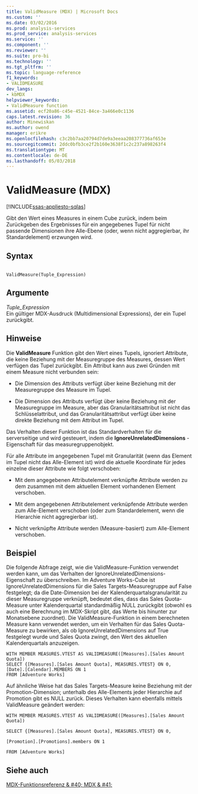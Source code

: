 ```yaml
---
title: ValidMeasure (MDX) | Microsoft Docs
ms.custom: ''
ms.date: 03/02/2016
ms.prod: analysis-services
ms.prod_service: analysis-services
ms.service: ''
ms.component: ''
ms.reviewer: ''
ms.suite: pro-bi
ms.technology: ''
ms.tgt_pltfrm: ''
ms.topic: language-reference
f1_keywords:
- VALIDMEASURE
dev_langs:
- kbMDX
helpviewer_keywords:
- ValidMeasure function
ms.assetid: ecf20a86-c45e-4521-84ce-3a466e0c1136
caps.latest.revision: 36
author: Minewiskan
ms.author: owend
manager: erikre
ms.openlocfilehash: c3c2bb7aa20794d7de9a3eeaa208377736af653e
ms.sourcegitcommit: 2ddc0bfb3ce2f2b160e3638f1c2c237a898263f4
ms.translationtype: MT
ms.contentlocale: de-DE
ms.lasthandoff: 05/03/2018
---
```

# <a name="validmeasure-mdx"></a>ValidMeasure (MDX)
[!INCLUDE[ssas-appliesto-sqlas](../includes/ssas-appliesto-sqlas.md)]

  Gibt den Wert eines Measures in einem Cube zurück, indem beim Zurückgeben des Ergebnisses für ein angegebenes Tupel für nicht passende Dimensionen ihre Alle-Ebene (oder, wenn nicht aggregierbar, ihr Standardelement) erzwungen wird.  
  
## <a name="syntax"></a>Syntax  
  
```  
  
ValidMeasure(Tuple_Expression)   
```  
  
## <a name="arguments"></a>Argumente  
 *Tuple_Expression*  
 Ein gültiger MDX-Ausdruck (Multidimensional Expressions), der ein Tupel zurückgibt.  
  
## <a name="remarks"></a>Hinweise  
 Die **ValidMeasure** Funktion gibt den Wert eines Tupels, ignoriert Attribute, die keine Beziehung mit der Measuregruppe des Measures, dessen Wert verfügen das Tupel zurückgibt. Ein Attribut kann aus zwei Gründen mit einem Measure nicht verbunden sein:  
  
-   Die Dimension des Attributs verfügt über keine Beziehung mit der Measuregruppe des Measure im Tupel.  
  
-   Die Dimension des Attributs verfügt über keine Beziehung mit der Measuregruppe im Measure, aber das Granularitätsattribut ist nicht das Schlüsselattribut, und das Granularitätsattribut verfügt über keine direkte Beziehung mit dem Attribut im Tupel.  
  
 Das Verhalten dieser Funktion ist das Standardverhalten für die serverseitige und wird gesteuert, indem die **IgnoreUnrelatedDimensions** -Eigenschaft für das measuregruppenobjekt.  
  
 Für alle Attribute im angegebenen Tupel mit Granularität (wenn das Element im Tupel nicht das Alle-Element ist) wird die aktuelle Koordinate für jedes einzelne dieser Attribute wie folgt verschoben:  
  
-   Mit dem angegebenen Attributelement verknüpfte Attribute werden zu dem zusammen mit dem aktuellen Element vorhandenen Element verschoben.  
  
-   Mit dem angegebenen Attributelement verknüpfende Attribute werden zum Alle-Element verschoben (oder zum Standardelement, wenn die Hierarchie nicht aggregierbar ist).  
  
-   Nicht verknüpfte Attribute werden (Measure-basiert) zum Alle-Element verschoben.  
  
## <a name="example"></a>Beispiel  
 Die folgende Abfrage zeigt, wie die ValidMeasure-Funktion verwendet werden kann, um das Verhalten der IgnoreUnrelatedDimensions-Eigenschaft zu überschreiben. Im Adventure Works-Cube ist IgnoreUnrelatedDimensions für die Sales Targets-Measuregruppe auf False festgelegt; da die Date-Dimension bei der Kalenderquartalsgranularität zu dieser Measuregruppe verknüpft, bedeutet dies, dass das Sales Quota-Measure unter Kalenderquartal standardmäßig NULL zurückgibt (obwohl es auch eine Berechnung im MDX-Skript gibt, das Werte bis hinunter zur Monatsebene zuordnet). Die ValidMeasure-Funktion in einem berechneten Measure kann verwendet werden, um ein Verhalten für das Sales Quota-Measure zu bewirken, als ob IgnoreUnrelatedDimensions auf True festgelegt wurde und Sales Quota zwingt, den Wert des aktuellen Kalenderquartals anzuzeigen.  
  
```  
WITH MEMBER MEASURES.VTEST AS VALIDMEASURE([Measures].[Sales Amount Quota])  
SELECT {[Measures].[Sales Amount Quota], MEASURES.VTEST} ON 0,  
[Date].[Calendar].MEMBERS ON 1  
FROM [Adventure Works]  
```  
  
 Auf ähnliche Weise hat das Sales Targets-Measure keine Beziehung mit der Promotion-Dimension; unterhalb des Alle-Elements jeder Hierarchie auf Promotion gibt es NULL zurück. Dieses Verhalten kann ebenfalls mittels ValidMeasure geändert werden:  
  
 `WITH MEMBER MEASURES.VTEST AS VALIDMEASURE([Measures].[Sales Amount Quota])`  
  
 `SELECT {[Measures].[Sales Amount Quota], MEASURES.VTEST} ON 0,`  
  
 `[Promotion].[Promotions].members ON 1`  
  
 `FROM [Adventure Works]`  
  
## <a name="see-also"></a>Siehe auch  
 [MDX-Funktionsreferenz & #40; MDX & #41;](../mdx/mdx-function-reference-mdx.md)  
  
  
